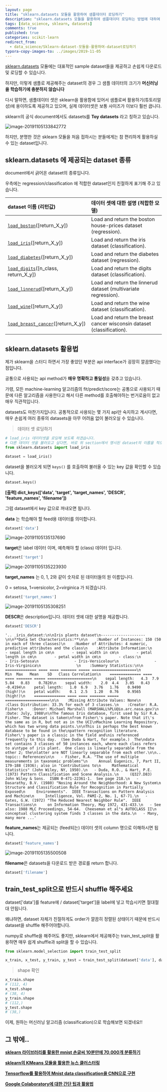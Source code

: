 ```yaml
---
layout: page
title: "sklearn.datasets 모듈을 활용하여 샘플데이터 로딩하기"
description: "sklearn.datasets 모듈을 활용하여 샘플데이터 로딩하는 방법에 대하여 알아보겠습니다."
tags: [data_science, sklearn, datasets]
comments: true
published: true
categories: scikit-learn
redirect_from:
  - data_science/Sklearn-dataset-모듈을-활용하여-dataset로딩하기
typora-copy-images-to: ../images/2019-11-05
---
```




[sklearn.datasets]( https://scikit-learn.org/stable/datasets/index.html ) 모듈에는 대표적인 sample dataset들을 제공하고 손쉽게 다운로드 및 로딩할 수 있습니다.

하지만, 이렇게 샘플로 제공해주는 dataset의 경우 그 샘플 데이터의 크기가 **머신러닝을 학습하기에 충분하지 않습니다** 

다시 말하면, 샘플데이터 셋은 sklearn을 활용함에 있어서 샘플로써 활용하기(튜토리얼 성)에 용이하도록 제공하고 있으며, 실제 데이터셋은 보통 사이즈가 이보다 훨씬 큽니다.

sklearn의 공식 document에서도 datasets를 **Toy datasets** 라고 칭하고 있습니다.



![image-20191105133842772](../images/2019-11-05/image-20191105133842772.png)



하지만, 분명한 것은 sklearn 모듈을 처음 접하시는 분들에게는 참 편리하게 활용하실 수 있는 dataset입니다. 



## sklearn.datasets 에 제공되는 dataset 종류

document에서 긁어온 dataset의 종류입니다.

우측에는 regression/classification 에 적합한 dataset인지 친절하게 표기해 주고 있습니다.

| dataset 이름 (리턴값)                                        | 데이터 셋에 대한 설명 (적합한 모델) |
| :----------------------------------------------------------- | :----------------------------------------------------------- |
| [`load_boston`](https://scikit-learn.org/stable/modules/generated/sklearn.datasets.load_boston.html#sklearn.datasets.load_boston)([return_X_y]) | Load and return the boston house-prices dataset (regression). |
| [`load_iris`](https://scikit-learn.org/stable/modules/generated/sklearn.datasets.load_iris.html#sklearn.datasets.load_iris)([return_X_y]) | Load and return the iris dataset (classification).           |
| [`load_diabetes`](https://scikit-learn.org/stable/modules/generated/sklearn.datasets.load_diabetes.html#sklearn.datasets.load_diabetes)([return_X_y]) | Load and return the diabetes dataset (regression).           |
| [`load_digits`](https://scikit-learn.org/stable/modules/generated/sklearn.datasets.load_digits.html#sklearn.datasets.load_digits)([n_class, return_X_y]) | Load and return the digits dataset (classification).         |
| [`load_linnerud`](https://scikit-learn.org/stable/modules/generated/sklearn.datasets.load_linnerud.html#sklearn.datasets.load_linnerud)([return_X_y]) | Load and return the linnerud dataset (multivariate regression). |
| [`load_wine`](https://scikit-learn.org/stable/modules/generated/sklearn.datasets.load_wine.html#sklearn.datasets.load_wine)([return_X_y]) | Load and return the wine dataset (classification).           |
| [`load_breast_cancer`](https://scikit-learn.org/stable/modules/generated/sklearn.datasets.load_breast_cancer.html#sklearn.datasets.load_breast_cancer)([return_X_y]) | Load and return the breast cancer wisconsin dataset (classification). |



## sklearn.datasets 활용법



제가 sklearn을 스터디 하면서 가장 좋았던 부분은 api interface가 굉장히 깔끔했다는 점입니다. 

공통으로 사용되는 api method가 **매우 명확하고 통일성**을 갖추고 있습니다.

가령, 모든 machine-learning 알고리즘의 fit/predict/score는 공통으로 사용되기 때문에 다른 알고리즘을 사용한다고 해서 다른 method를 호출해야하는 번거로움이 없고 매우 직관적입니다.

datasets도 마찬가지입니다. 공통적으로 사용되는 몇 가지 api만 숙지하고 계시다면, 매우 손쉽게 여러 종류의 datasets을 아무 어려움 없이 불러오실 수 있습니다.



> 데이터 셋 로딩하기

```python
# load_iris 데이터셋을 로딩해 보도록 하겠습니다.
# 다른 데이터 셋을 불러오고 싶다면, 바로 위 section에서 명시된 dataset의 이름을 적으면 됩니다.
from sklearn.datasets import load_iris

dataset = load_iris()
```



dataset을 불러오게 되면 ```keys()``` 를 호출하여 불러올 수 있는 key 값을 확인할 수 있습니다.

```python
dataset.keys()
```

**[출력] dict_keys(['data', 'target', 'target_names', 'DESCR', 'feature_names', 'filename'])**



그럼 dataset에서 key 값으로 꺼내오면 됩니다.



**data** 는 학습해야 할 feed용 데이터를 의미합니다.

```python
dataset['data']
```

![image-20191105135137690](../images/2019-11-05/image-20191105135137690.png)



**target**은 label 데이터 이며, 예측해야 할 (class) 데이터 입니다.

```python
dataset['target']
```

![image-20191105135223930](../images/2019-11-05/image-20191105135223930.png)



**target_names** 는 0, 1, 2와 같이 숫자로 된 데이터들의 원 이름입니다.

0 = setosa, 1=versicolor, 2=virginica 가 되겠습니다.

```python
dataset['target_names']
```

![image-20191105135308251](../images/2019-11-05/image-20191105135308251.png)



**DESCR**은 description입니다. 데이터 셋에 대한 설명을 제공합니다.

```python
dataset['DESCR']
```

```
'.. _iris_dataset:\n\nIris plants dataset\n--------------------\n\n**Data Set Characteristics:**\n\n    :Number of Instances: 150 (50 in each of three classes)\n    :Number of Attributes: 4 numeric, predictive attributes and the class\n    :Attribute Information:\n        - sepal length in cm\n        - sepal width in cm\n        - petal length in cm\n        - petal width in cm\n        - class:\n                - Iris-Setosa\n                - Iris-Versicolour\n                - Iris-Virginica\n                \n    :Summary Statistics:\n\n    ============== ==== ==== ======= ===== ====================\n                    Min  Max   Mean    SD   Class Correlation\n    ============== ==== ==== ======= ===== ====================\n    sepal length:   4.3  7.9   5.84   0.83    0.7826\n    sepal width:    2.0  4.4   3.05   0.43   -0.4194\n    petal length:   1.0  6.9   3.76   1.76    0.9490  (high!)\n    petal width:    0.1  2.5   1.20   0.76    0.9565  (high!)\n    ============== ==== ==== ======= ===== ====================\n\n    :Missing Attribute Values: None\n    :Class Distribution: 33.3% for each of 3 classes.\n    :Creator: R.A. Fisher\n    :Donor: Michael Marshall (MARSHALL%PLU@io.arc.nasa.gov)\n    :Date: July, 1988\n\nThe famous Iris database, first used by Sir R.A. Fisher. The dataset is taken\nfrom Fisher\'s paper. Note that it\'s the same as in R, but not as in the UCI\nMachine Learning Repository, which has two wrong data points.\n\nThis is perhaps the best known database to be found in the\npattern recognition literature.  Fisher\'s paper is a classic in the field and\nis referenced frequently to this day.  (See Duda & Hart, for example.)  The\ndata set contains 3 classes of 50 instances each, where each class refers to a\ntype of iris plant.  One class is linearly separable from the other 2; the\nlatter are NOT linearly separable from each other.\n\n.. topic:: References\n\n   - Fisher, R.A. "The use of multiple measurements in taxonomic problems"\n     Annual Eugenics, 7, Part II, 179-188 (1936); also in "Contributions to\n     Mathematical Statistics" (John Wiley, NY, 1950).\n   - Duda, R.O., & Hart, P.E. (1973) Pattern Classification and Scene Analysis.\n     (Q327.D83) John Wiley & Sons.  ISBN 0-471-22361-1.  See page 218.\n   - Dasarathy, B.V. (1980) "Nosing Around the Neighborhood: A New System\n     Structure and Classification Rule for Recognition in Partially Exposed\n     Environments".  IEEE Transactions on Pattern Analysis and Machine\n     Intelligence, Vol. PAMI-2, No. 1, 67-71.\n   - Gates, G.W. (1972) "The Reduced Nearest Neighbor Rule".  IEEE Transactions\n     on Information Theory, May 1972, 431-433.\n   - See also: 1988 MLC Proceedings, 54-64.  Cheeseman et al"s AUTOCLASS II\n     conceptual clustering system finds 3 classes in the data.\n   - Many, many more ...'
```





**feature_names**는 제공되는 (feed되는) 데이터 셋의 column 명으로 이해하시면 됩니다.

```python
dataset['feature_names']
```

![image-20191105135500508](../images/2019-11-05/image-20191105135500508.png)



**filename**은 datasets을 다운로드 받은 경로를 return 합니다.

```python
dataset['filename']
```



## train_test_split으로 반드시 shuffle 해주세요

dataset['data']를 feature에 / dataset['target']을 label에 넣고 학습시키면 절대절대 안됩니다.

왜냐하면, dataset 자체가 친절하게도 order가 깔끔히 정렬된 상태이기 때문에 반드시 dataset을 shuffle 해주어야합니다.

numpy로 shuffle을 해주어도 좋지만, sklearn에서 제공해주는 train_test_split을 활용하면 매우 쉽게 shuffle과 split을 할 수 있습니다.



```python
from sklearn.model_selection import train_test_split

x_train, x_test, y_train, y_test = train_test_split(dataset['data'], dataset['target'])
```



> shape 확인

```python
x_train.shape
# (112, 4)
x_test.shape
# (38, 4)
y_train.shape
# (112,)
y_test.shape
# (38,)
```





이제, 원하는 머신러닝 알고리즘 (classification)으로 학습해보면 되겠네요!!



## 그 밖에..

[**sklearn 라이브러리를 활용한 mnist 손글씨 10분만에 70,000개 분류하기**](https://teddylee777.github.io/machine-learning/sklearn으로-mnist-손글씨분류하기)

[**sklearn의 KMeans 모듈을 활용한 뉴스 클러스터링**](https://teddylee777.github.io/machine-learning/sklearn-kmeans-활용한-뉴스기사-클러스터링)

[**Tensorflow를 활용하여 Mnist data classification을 CNN으로 구현**](https://teddylee777.github.io/machine-learning/Mnist-Classification을-tensorflow로-구현하기)

[**Google Colaboratory에 대한 간단 팁과 활용법**](https://teddylee777.github.io/machine-learning/Google-colab으로-GPU-부스트받아-machine-learning-학습하기)


